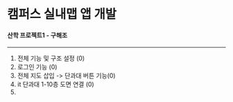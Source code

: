 # 캠퍼스 실내맵 앱 개발
#### 산학 프로젝트1 - 구해조
-------------------------------------------
1. 전체 기능 및 구조 설정 (0)
2. 로그인 기능 (0)
3. 전체 지도 삽입 -> 단과대 버튼 기능(0)
4. it 단과대 1-10층 도면 연결 (0)
5. 